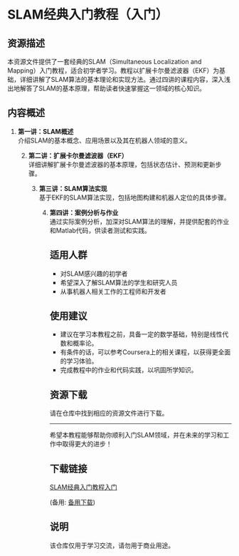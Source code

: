 # SLAM经典入门教程（入门）

## 资源描述

本资源文件提供了一套经典的SLAM（Simultaneous Localization and Mapping）入门教程，适合初学者学习。教程以扩展卡尔曼滤波器（EKF）为基础，详细讲解了SLAM算法的基本理论和实现方法。通过四讲的课程内容，深入浅出地解答了SLAM的基本原理，帮助读者快速掌握这一领域的核心知识。

## 内容概述

1. **第一讲：SLAM概述**  
   介绍SLAM的基本概念、应用场景以及其在机器人领域的意义。

   2. **第二讲：扩展卡尔曼滤波器（EKF）**  
      详细讲解扩展卡尔曼滤波器的基本原理，包括状态估计、预测和更新步骤。

      3. **第三讲：SLAM算法实现**  
         基于EKF的SLAM算法实现，包括地图构建和机器人定位的具体步骤。

         4. **第四讲：案例分析与作业**  
            通过实际案例分析，加深对SLAM算法的理解，并提供配套的作业和Matlab代码，供读者测试和实践。

            ## 适用人群

            - 对SLAM感兴趣的初学者
            - 希望深入了解SLAM算法的学生和研究人员
            - 从事机器人相关工作的工程师和开发者

            ## 使用建议

            - 建议在学习本教程之前，具备一定的数学基础，特别是线性代数和概率论。
            - 有条件的话，可以参考Coursera上的相关课程，以获得更全面的学习体验。
            - 完成教程中的作业和代码实践，以巩固所学知识。

            ## 资源下载

            请在仓库中找到相应的资源文件进行下载。

            ---

            希望本教程能够帮助你顺利入门SLAM领域，并在未来的学习和工作中取得更大的进步！

            ## 下载链接
            [SLAM经典入门教程入门](https://pan.quark.cn/s/9c471ea0b800) 

            (备用: [备用下载](https://pan.baidu.com/s/1MIUV0dxRbyMovwAq2_k-TQ?pwd=1234))

            ## 说明

            该仓库仅用于学习交流，请勿用于商业用途。
